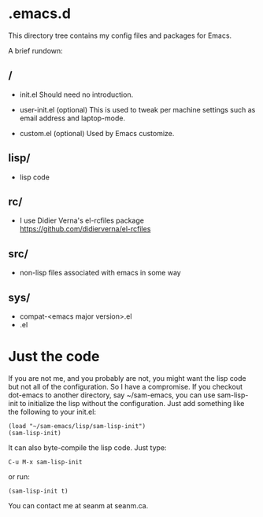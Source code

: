 # .emacs.d

This directory tree contains my config files and packages for Emacs.

A brief rundown:

## /
  * init.el
    Should need no introduction.

  * user-init.el (optional)
    This is used to tweak per machine settings such as email address
    and laptop-mode.

  * custom.el (optional)
    Used by Emacs customize.

## lisp/
  * lisp code

## rc/
  * I use Didier Verna's el-rcfiles package
    https://github.com/didierverna/el-rcfiles

## src/
  * non-lisp files associated with emacs in some way

## sys/
  * compat-\<emacs major version\>.el
  * <system-type>.el

# Just the code

If you are not me, and you probably are not, you might want the lisp
code but not all of the configuration. So I have a compromise. If you
checkout dot-emacs to another directory, say ~/sam-emacs, you can use
sam-lisp-init to initialize the lisp without the configuration. Just
add something like the following to your init.el:

    (load "~/sam-emacs/lisp/sam-lisp-init")
    (sam-lisp-init)

It can also byte-compile the lisp code. Just type:

    C-u M-x sam-lisp-init

or run:

    (sam-lisp-init t)


You can contact me at seanm at seanm.ca.
